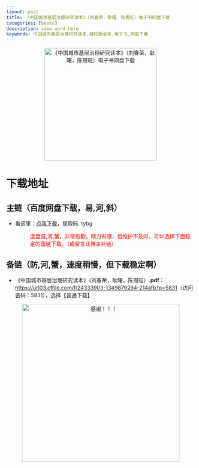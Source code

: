 ```yaml
---
layout: post
title: 《中国城市基层治理研究读本》（刘春荣，耿曙，陈周旺）电子书网盘下载
categories: [books]
description: some word here
keywords: 中国城市基层治理研究读本,精校版全本,电子书,网盘下载
---
```


<div align="center"><img src="https://qweree.cn/wp-content/uploads/2024/09/zgcsjczlyjdb-tuya.jpg" alt="《中国城市基层治理研究读本》（刘春荣，耿曙，陈周旺）电子书网盘下载" width="300px" height="auto"></div>

# 下载地址

## 主链（百度网盘下载，易,河,斜）

- 看这里：[点我下载](https://pan.baidu.com/s/1iMXUbSbtZQZjDcqDmnWUyw?pwd=tybg)，提取码: tybg

  > <p style="color:red" >度盘易,河,蟹，非常抱歉。精力有限，若维护不及时，可以选择下面稳定的备链下载。（或留言让博主补链）</p>

## 备链（防,河,蟹，速度稍慢，但下载稳定啊）

- 《中国城市基层治理研究读本》（刘春荣，耿曙，陈周旺）.**pdf**：<https://url03.ctfile.com/f/24333903-1349879294-214afb?p=5831>（访问密码：5831），选择【普通下载】

<div align="center"><img src="https://pic.imgdb.cn/item/661246bf68eb935713c7f81c.gif" alt="感谢！！！" width="420px" height="auto"/></div>
